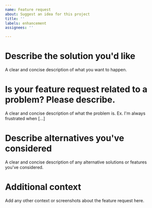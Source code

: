 ```yaml
---
name: Feature request
about: Suggest an idea for this project
title: ''
labels: enhancement
assignees: ''

---
```


# Describe the solution you'd like
A clear and concise description of what you want to happen.

# Is your feature request related to a problem? Please describe.
A clear and concise description of what the problem is. Ex. I'm always frustrated when [...]

# Describe alternatives you've considered
A clear and concise description of any alternative solutions or features you've considered.

# Additional context
Add any other context or screenshots about the feature request here.
